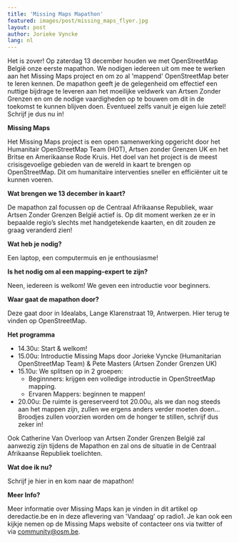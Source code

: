 ```yaml
---
title: 'Missing Maps Mapathon'
featured: images/post/missing_maps_flyer.jpg
layout: post
author: Jorieke Vyncke
lang: nl
---
```


Het is zover! Op zaterdag 13 december houden we met OpenStreetMap België onze eerste mapathon. We nodigen iedereen uit om mee te werken aan het Missing Maps project en om zo al 'mappend' OpenStreetMap beter te leren kennen. De mapathon geeft je de gelegenheid om effectief een nuttige bijdrage te leveren aan het moeilijke veldwerk van Artsen Zonder Grenzen en om de nodige vaardigheden op te bouwen om dit in de toekomst te kunnen blijven doen. Eventueel zelfs vanuit je eigen luie zetel!
Schrijf je dus nu in!

**Missing Maps**

Het Missing Maps project is een open samenwerking opgericht door het Humanitair OpenStreetMap Team (HOT), Artsen zonder Grenzen UK en het Britse en Amerikaanse Rode Kruis. Het doel van het project is de meest crisisgevoelige gebieden van de wereld in kaart te brengen op OpenStreetMap. Dit om humanitaire interventies sneller en efficiënter uit te kunnen voeren.

**Wat brengen we 13 december in kaart?**

De mapathon zal focussen op de Centraal Afrikaanse Republiek, waar Artsen Zonder Grenzen België actief is. Op dit moment werken ze er in bepaalde regio’s slechts met handgetekende kaarten, en dit zouden ze graag veranderd zien!

**Wat heb je nodig?**

Een laptop, een computermuis en je enthousiasme!

**Is het nodig om al een mapping-expert te zijn?**

Neen, iedereen is welkom! We geven een introductie voor beginners.

**Waar gaat de mapathon door?**

Deze gaat door in Idealabs, Lange Klarenstraat 19, Antwerpen. Hier terug te vinden op OpenStreetMap.

**Het programma**

- 14.30u: Start & welkom!
- 15.00u: Introductie Missing Maps door Jorieke Vyncke (Humanitarian OpenStreetMap Team) & Pete Masters (Artsen Zonder Grenzen UK)
- 15.10u: We splitsen op in 2 groepen:
  - Beginnners: krijgen een volledige introductie in OpenStreetMap mapping.
  - Ervaren Mappers: beginnen te mappen!
- 20.00u: De ruimte is gereserveerd tot 20.00u, als we dan nog steeds aan het mappen zijn, zullen we ergens anders verder moeten doen... Broodjes zullen voorzien worden om de honger te stillen, schrijf dus zeker in!

Ook Catherine Van Overloop van Artsen Zonder Grenzen België zal aanwezig zijn tijdens de Mapathon en zal ons de situatie in de Centraal Afrikaanse Republiek toelichten.

**Wat doe ik nu?**

Schrijf je hier in en kom naar de mapathon!

**Meer Info?**

Meer informatie over Missing Maps kan je vinden in dit artikel op deredactie.be en in deze aflevering van 'Vandaag' op radio1. Je kan ook een kijkje nemen op de Missing Maps website of contacteer ons via twitter of via community@osm.be.

